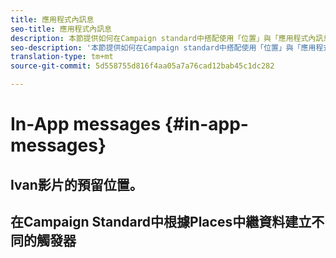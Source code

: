 ```yaml
---
title: 應用程式內訊息
seo-title: 應用程式內訊息
description: 本節提供如何在Campaign standard中搭配使用「位置」與「應用程式內訊息」的資訊。
seo-description: '本節提供如何在Campaign standard中搭配使用「位置」與「應用程式內訊息」的資訊。 '
translation-type: tm+mt
source-git-commit: 5d558755d816f4aa05a7a76cad12bab45c1dc282

---
```



# In-App messages {#in-app-messages}

## Ivan影片的預留位置。


## 在Campaign Standard中根據Places中繼資料建立不同的觸發器
